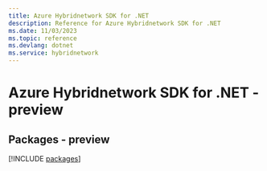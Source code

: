 ```yaml
---
title: Azure Hybridnetwork SDK for .NET
description: Reference for Azure Hybridnetwork SDK for .NET
ms.date: 11/03/2023
ms.topic: reference
ms.devlang: dotnet
ms.service: hybridnetwork
---
```

# Azure Hybridnetwork SDK for .NET - preview
## Packages - preview
[!INCLUDE [packages](hybridnetwork-index.md)]